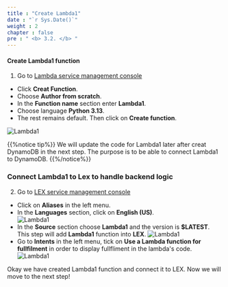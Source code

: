 ```yaml
---
title : "Create Lambda1"
date : "`r Sys.Date()`"
weight : 2
chapter : false
pre : " <b> 3.2. </b> "
---
```



#### Create Lambda1 function 
1. Go to [Lambda service management console](https://ap-southeast-2.console.aws.amazon.com/lambda/home)
  + Click **Creat Function**.
  + Choose **Author from scratch**.
  + In the **Function name** section enter **Lambda1**.
  + Choose language **Python 3.13**.
  + The rest remains default. Then click on **Create function**.

![Lambda1](/images/3.connect/Lambda1-01.png)

{{%notice tip%}}
We will update the code for Lambda1 later after creat DynamoDB in the next step. The purpose is to be able to connect Lambda1 to DynamoDB.
{{%/notice%}}

### Connect Lambda1 to Lex to handle backend logic
2. Go to [LEX service management console](https://ap-southeast-2.console.aws.amazon.com/lexv2/home)
  + Click on **Aliases** in the left menu.
  + In the **Languages** section, click on **English (US)**.    
![Lambda1](/images/3.connect/Lambda1-02.png)
  + In the **Source** section choose **Lambda1** and the version is **$LATEST**. This step will add **Lambda1** function into **LEX**.
![Lambda1](/images/3.connect/Lambda1-03.png)
  + Go to **Intents** in the left menu, tick on **Use a Lambda function for fullfilment** in order to display fullfliment in the lambda's code.
![Lambda1](/images/3.connect/Lambda1-04.png)

Okay we have created Lambda1 function and connect it to LEX. Now we will move to the next step!

